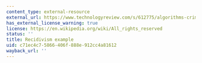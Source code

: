 ```yaml
---
content_type: external-resource
external_url: https://www.technologyreview.com/s/612775/algorithms-criminal-justice-ai/
has_external_license_warning: true
license: https://en.wikipedia.org/wiki/All_rights_reserved
status: ''
title: Recidivism example
uid: c71ec4c7-5866-406f-888e-912cc4a81612
wayback_url: ''
---
```

